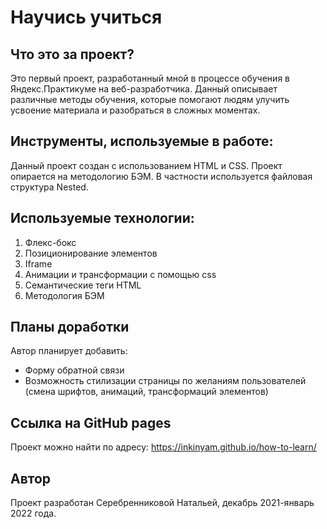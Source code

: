 # Научись учиться

## Что это за проект?
Это первый проект, разработанный мной в процессе обучения в Яндекс.Практикуме на веб-разработчика.
Данный описывает различные методы обучения, которые помогают людям улучить усвоение материала и разобраться в сложных моментах.

## Инструменты, используемые в работе:
Данный проект создан с использованием HTML и CSS.
Проект опирается на методологию БЭМ. В частности используется файловая структура Nested.

## Используемые технологии:

1. Флекс-бокс
2. Позиционирование элементов
3. Iframe
4. Анимации и трансформации с помощью css
5. Семантические теги HTML
6. Методология БЭМ

## Планы доработки

Автор планирует добавить:
- Форму обратной связи
- Возможность стилизации страницы по желаниям пользователей (смена шрифтов, анимаций, трансформаций элементов)

## Ссылка на GitHub pages
Проект можно найти по адресу: https://inkinyam.github.io/how-to-learn/

## Автор
Проект разработан Серебренниковой Натальей, декабрь 2021-январь 2022 года.


